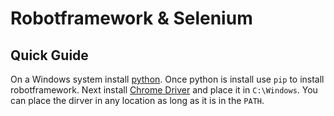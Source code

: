# Robotframework & Selenium

## Quick Guide
On a Windows system install [python](https://www.python.org/). Once python is install use `pip` to install robotframework. Next install [Chrome Driver](https://chromedriver.chromium.org/home) and place it in `C:\Windows`. You can place the dirver in any location as long as it is in the `PATH`.
